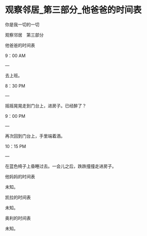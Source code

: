 # 观察邻居_第三部分_他爸爸的时间表

你是我一切的一切

观察邻居　第三部分

他爸爸的时间表

9：00 AM

—

去上班。

8：30 PM

—

摇摇晃晃走到门台上，进房子。已经醉了？

9：00 PM

—

再次回到门台上，手里端着酒。

10：15 PM

—

在蓝色椅子上昏睡过去。一会儿之后，跌跌撞撞走进房子。

他妈妈的时间表

未知。

凯拉的时间表

未知。

奥利的时间表

未知。